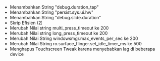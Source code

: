 - Menambahkan String "debug.duration_tap"
- Menambahkan String "persist.sys.ui.hw"
- Menambahkan String "debug.slide.duration"
- Skrip Efisien (2)
- Merubah Nilai string multi_press_timeout ke 200
- Merubah Nilai string long_press_timeout ke 200
- Merubah Nilai String windowsmgr.max_events_per_sec ke 200
- Merubah Nilai String ro.surface_flinger.set_idle_timer_ms ke 500
- Menghapus Touchscreen Tweak karena menyebabkan lag di beberapa device
